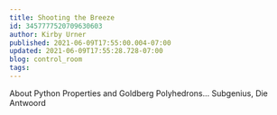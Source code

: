 ```yaml
---
title: Shooting the Breeze
id: 3457777520709630603
author: Kirby Urner
published: 2021-06-09T17:55:00.004-07:00
updated: 2021-06-09T17:55:28.728-07:00
blog: control_room
tags: 
---
```


About Python Properties and Goldberg Polyhedrons... Subgenius, Die Antwoord